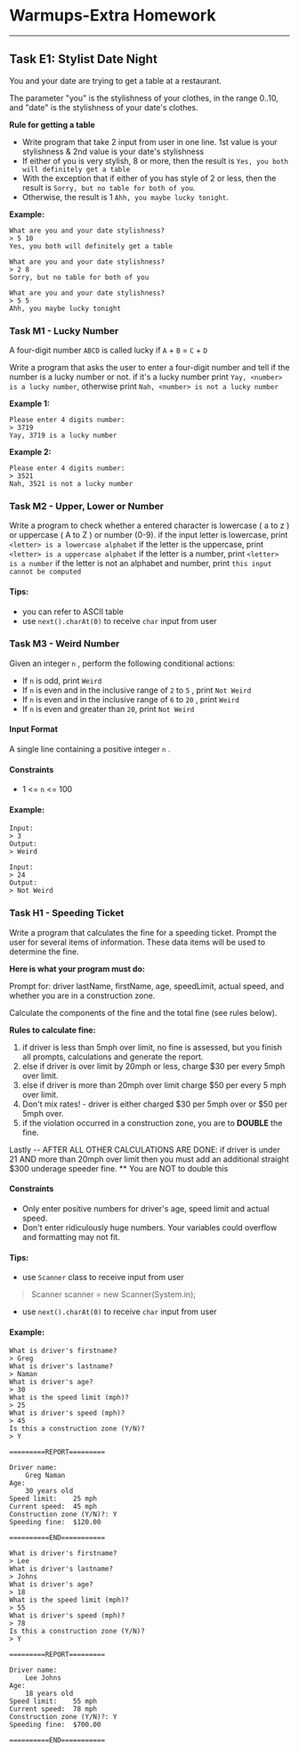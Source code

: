 # Warmups-Extra Homework

---
## Task E1: Stylist Date Night

You and your date are trying to get a table at a restaurant.

The parameter "you" is the stylishness of your clothes, in the range 0..10, and "date" is the
stylishness of your date's clothes.

**Rule for getting a table**

- Write program that take 2 input from user in one line. 1st value is your stylishness & 2nd value
  is your date's stylishness
- If either of you is very stylish, 8 or more, then the result
  is `Yes, you both will definitely get a table`
- With the exception that if either of you has style of 2 or less, then the result is
  `Sorry, but no table for both of you`.
- Otherwise, the result is 1 `Ahh, you maybe lucky tonight`.

**Example:**

```text
What are you and your date stylishness?
> 5 10
Yes, you both will definitely get a table

What are you and your date stylishness?
> 2 8
Sorry, but no table for both of you

What are you and your date stylishness?
> 5 5
Ahh, you maybe lucky tonight
```


### Task M1 - Lucky Number

A four-digit number `ABCD` is called lucky if `A` + `B` = `C` + `D`

Write a program that asks the user to enter a four-digit number and tell if the number is a lucky
number or not. if it's a lucky number print `Yay, <number> is a lucky number`, otherwise
print `Nah, <number> is not a lucky number`

**Example 1:**

```text
Please enter 4 digits number:
> 3719
Yay, 3719 is a lucky number
```

**Example 2:**

```text
Please enter 4 digits number:
> 3521
Nah, 3521 is not a lucky number
```

### Task M2 - Upper, Lower or Number

Write a program to check whether a entered character is lowercase ( a to z ) or uppercase ( A to Z )
or number (0-9). if the input letter is lowercase, print `<letter> is a lowercase alphabet`
if the letter is the uppercase, print `<letter> is a uppercase alphabet`
if the letter is a number, print `<letter> is a number`
if the letter is not an alphabet and number, print `this input cannot be computed`

#### Tips:

- you can refer to ASCII table
- use `next().charAt(0)` to receive `char` input from user

### Task M3 - Weird Number

Given an integer `n` , perform the following conditional actions:

- If `n` is odd, print `Weird`
- If `n` is even and in the inclusive range of `2` to `5` , print `Not Weird`
- If `n` is even and in the inclusive range of `6` to `20` , print `Weird`
- If `n` is even and greater than `20`, print `Not Weird`

#### Input Format

A single line containing a positive integer `n` .

#### Constraints

- 1 <= `n` <= 100

#### Example:

```text
Input:
> 3
Output:
> Weird

Input:
> 24
Output:
> Not Weird
```

### Task H1 - Speeding Ticket

Write a program that calculates the fine for a speeding ticket. Prompt the user for several items of
information. These data items will be used to determine the fine.

**Here is what your program must do:**

Prompt for: driver lastName, firstName, age, speedLimit, actual speed, and whether you are in a
construction zone.

Calculate the components of the fine and the total fine (see rules below).

**Rules to calculate fine:**

1. if driver is less than 5mph over limit, no fine is assessed, but you finish all prompts,
   calculations and generate the report.
2. else if driver is over limit by 20mph or less, charge $30 per every 5mph over limit.
3. else if driver is more than 20mph over limit charge $50 per every 5 mph over limit.
4. Don't mix rates! - driver is either charged $30 per 5mph over or $50 per 5mph over.
5. if the violation occurred in a construction zone, you are to **DOUBLE** the fine.

Lastly -- AFTER ALL OTHER CALCULATIONS ARE DONE: if driver is under 21 AND more than 20mph over limit then you must add
an additional straight $300 underage speeder fine. ** You are NOT to double this

#### Constraints

- Only enter positive numbers for driver's age, speed limit and actual speed.
- Don't enter ridiculously huge numbers. Your variables could overflow and formatting may not fit.

#### Tips:

- use `Scanner` class to receive input from user

> Scanner scanner = new Scanner(System.in);

- use `next().charAt(0)` to receive `char` input from user

#### Example:

```text
What is driver's firstname?
> Greg
What is driver's lastname?
> Naman
What is driver's age?
> 30
What is the speed limit (mph)?
> 25
What is driver's speed (mph)?
> 45
Is this a construction zone (Y/N)?
> Y

=========REPORT=========

Driver name: 
    Greg Naman
Age:        
    30 years old
Speed limit:    25 mph
Current speed:  45 mph
Construction zone (Y/N)?: Y
Speeding fine:  $120.00

==========END===========
```

```text
What is driver's firstname?
> Lee
What is driver's lastname?
> Johns
What is driver's age?
> 18
What is the speed limit (mph)?
> 55
What is driver's speed (mph)?
> 78
Is this a construction zone (Y/N)?
> Y

=========REPORT=========

Driver name: 
    Lee Johns
Age:        
    18 years old
Speed limit:    55 mph
Current speed:  78 mph
Construction zone (Y/N)?: Y
Speeding fine:  $700.00

==========END===========
```
